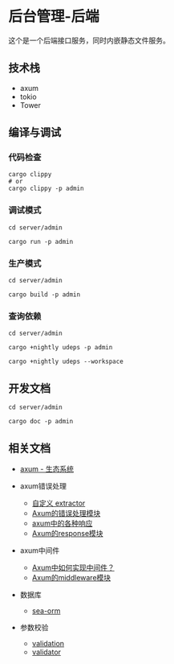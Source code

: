 # 后台管理-后端

这个是一个后端接口服务，同时内嵌静态文件服务。

## 技术栈

- axum
- tokio
- Tower

## 编译与调试

### 代码检查

```shell
cargo clippy
# or
cargo clippy -p admin
```

### 调试模式

```shell
cd server/admin

cargo run -p admin
```

### 生产模式

```shell
cd server/admin

cargo build -p admin
```

### 查询依赖

```shell
cd server/admin

cargo +nightly udeps -p admin

cargo +nightly udeps --workspace
```

## 开发文档

```shell
cd server/admin

cargo doc -p admin
```

## 相关文档

- [axum - 生态系统](https://github.com/tokio-rs/axum/blob/main/ECOSYSTEM.md)

- axum错误处理
  - [自定义 extractor](https://www.cnblogs.com/pythonClub/p/17804708.html)
  - [Axum的错误处理模块](https://yuxuetr.com/wiki/axum/axum-error-handling)
  - [axum中的各种响应](https://www.cnblogs.com/pythonClub/p/17804749.html)
  - [Axum的response模块](https://yuxuetr.com/wiki/axum/axum-response)

- axum中间件
  - [Axum中如何实现中间件？](https://yuxuetr.com/blog/2024/06/09/axum-middleware)
  - [Axum的middleware模块](https://yuxuetr.com/wiki/axum/axum-middleware)

- 数据库
  - [sea-orm](https://www.sea-ql.org/SeaORM/docs/index/)

- 参数校验
  - [validation](https://dev.to/chaudharypraveen98/form-validation-in-rust-404l)
  - [validator](https://lib.rs/crates/validator)
